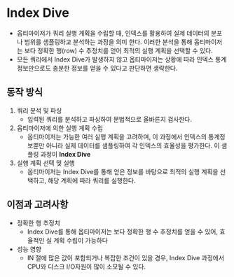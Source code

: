 # Index Dive
- 옵티마이저가 쿼리 실행 계획을 수립할 때, 인덱스를 활용하여 실제 데이터의 분포나 범위를 샘플링하고 분석하는 과정을 의미 한다. 이러한 분석을 통해 옵티마이저는 보다 정확한 행(row) 수 추정치를 얻어 최적의 실행 계획을 선택할 수 있다.
- 모든 쿼리에서 Index Dive가 발생하지 않고 옵티마이저는 상황에 따라 인덱스 통계 정보만으로도 충분한 정보를 얻을 수 있다고 판단하면 생략한다.
## 동작 방식
1. 쿼리 분석 및 파싱
	- 입력된 쿼리를 분석하고 파싱하여 문법적으로 올바른지 검사한다.
2. 옵티마이저에 의한 실행 계획 수립
	- 옵티마이저는 가능한 여러 실행 계획을 고려하며, 이 과정에서 인덱스의 통계정보뿐만 아니라 실제 데이터를 샘플링하여 각 인덱스의 효율성을 평가한다. 이 샘플링 과정이 **Index Dive**
3. 실행 계획 선택 및 실행
	- 옵티마이저는 Index Dive를 통해 얻은 정보를 바탕으로 최적의 실행 계획을 선택하고, 해당 계획에 따라 쿼리를 실행한다.
## 이점과 고려사항
- 정확한 행 추정치
	- Index Dive를 통해 옵티마이저는 보다 정확한 행 수 추정치를 얻을 수 있어, 효율적인 실 계획 수립이 가능하다
- 성능 영향
	- IN 절에 많은 값이 포함되거나 복잡한 조건이 있을 경우, Index Dive 과정에서 CPU와 디스크 I/O자원이 많이 소모될 수 있다.